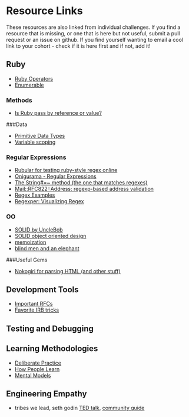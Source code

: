 # Resource Links

These resources are also linked from individual challenges.  If you find a resource that is missing, or one that is here but not useful, submit a pull request or an issue on github.  If you find yourself wanting to email a cool link to your cohort - check if it is here first and if not, add it!

## Ruby

- [Ruby Operators](http://www.tutorialspoint.com/ruby/ruby_operators.htm)
- [Enumerable](http://ruby-doc.org/core-1.9.3/Enumerable.html)

### Methods

- [Is Ruby pass by reference or value?](http://stackoverflow.com/questions/1872110/is-ruby-pass-by-reference-or-by-value)

###Data

- [Primitive Data Types](http://en.wikipedia.org/wiki/Primitive_data_type)
- [Variable scoping](https://gist.github.com/alycit/cce40544f02946715266)


### Regular Expressions

- [Rubular for testing ruby-style regex online](http://rubular.com/)
- [Onigurama - Regular Expressions](http://www.geocities.jp/kosako3/oniguruma/doc/RE.txt)
- [The String#=~ method (the one that matches regexes)](http://www.ruby-doc.org/core-1.9.3/String.html#method-i-3D-7E)
- [Mail::RFC822::Address: regexp-based address validation](http://ex-parrot.com/~pdw/Mail-RFC822-Address.html)
- [Regex Examples](http://www.regular-expressions.info/examples.html)
- [Regexper: Visualizing Regex](http://www.regexper.com/)

### OO

- [SOLID by UncleBob](http://butunclebob.com/ArticleS.UncleBob.PrinciplesOfOod)
- [SOLID object oriented design](http://en.wikipedia.org/wiki/SOLID_(object-oriented_design))
- [memoization](http://en.wikipedia.org/wiki/Memoization)
- [blind men and an elephant](http://en.wikipedia.org/wiki/Blind_men_and_an_elephant)

###Useful Gems

- [Nokogiri for parsing HTML (and other stuff)](http://nokogiri.org/)


## Development Tools
- [Important RFCs](http://tangentsoft.net/rfcs/)
- [Favorite IRB tricks](http://stackoverflow.com/questions/123494/whats-your-favourite-irb-trick)

## Testing and Debugging

## Learning Methodologies

- [Deliberate Practice](http://www.farnamstreetblog.com/2012/07/what-is-deliberate-practice/)
- [How People Learn](http://www.farnamstreetblog.com/2013/01/how-people-learn/)
- [Mental Models](http://www.farnamstreetblog.com/mental-models/)

## Engineering Empathy

- tribes we lead, seth godin [TED talk](http://www.ted.com/talks/seth_godin_on_the_tribes_we_lead.html), [community guide](http://sethgodin.typepad.com/seths_blog/files/TribesQA2.pdf)


